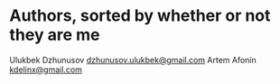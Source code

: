 # Authors, sorted by whether or not they are me
Ulukbek Dzhunusov <dzhunusov.ulukbek@gmail.com>
Artem Afonin <kdelinx@gmail.com>
